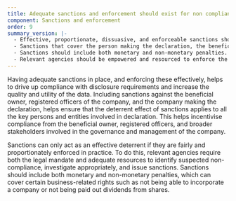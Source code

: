 ```yaml
---
title: Adequate sanctions and enforcement should exist for non compliance
component: Sanctions and enforcement
order: 9
summary_version: |-
  - Effective, proportionate, dissuasive, and enforceable sanctions should exist for noncompliance with disclosure requirements, including for non-submission, late submission, incomplete submission, or false submission.
  - Sanctions that cover the person making the declaration, the beneficial owner, registered officers of the company, and the company making the declaration should be considered.
  - Sanctions should include both monetary and non-monetary penalties.
  - Relevant agencies should be empowered and resourced to enforce the sanctions that exist for noncompliance.
---
```


Having adequate sanctions in place, and enforcing these effectively, helps to drive up compliance with disclosure requirements and increase the quality and utility of the data. Including sanctions against the beneficial owner, registered officers of the company, and the company making the declaration, helps ensure that the deterrent effect of sanctions applies to all the key persons and entities involved in declaration. This helps incentivise compliance from the beneficial owner, registered officers, and broader stakeholders involved in the governance and management of the company.

Sanctions can only act as an effective deterrent if they are fairly and proportionately enforced in practice. To do this, relevant agencies require both the legal mandate and adequate resources to identify suspected non-compliance, investigate appropriately, and issue sanctions. Sanctions should include both monetary and non-monetary penalties, which can cover certain business-related rights such as not being able to incorporate a company or not being paid out dividends from shares.
